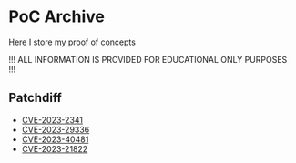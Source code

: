 
# PoC Archive

Here I store my proof of concepts

!!! ALL INFORMATION IS PROVIDED FOR EDUCATIONAL ONLY PURPOSES !!!

## Patchdiff

* [CVE-2023-2341](cve-2023-23410/README.md)
* [CVE-2023-29336](cve-2023-29336/README.md)
* [CVE-2023-40481](cve-2023-40481/README.md)
* [CVE-2023-21822](cve-2023-21822/README.md)

